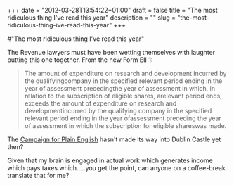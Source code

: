 +++
date = "2012-03-28T13:54:22+01:00"
draft = false
title = "The most ridiculous thing I've read this year"
description = ""
slug = "the-most-ridiculous-thing-ive-read-this-year"
+++

#"The most ridiculous thing I've read this year"

The Revenue lawyers must have been wetting themselves with laughter putting this one together. From the new Form EII 1:
<blockquote>The amount of expenditure on research and development incurred by the qualifyingcompany in the specified relevant period ending in the year of assessment precedingthe year of assessment in which, in relation to the subscription of eligible shares, arelevant period ends, exceeds the amount of expenditure on research and developmentincurred by the qualifying company in the specified relevant period ending in the year ofassessment preceding the year of assessment in which the subscription for eligible shareswas made.</blockquote>
The <a href="http://www.plainenglish.co.uk/">Campaign for Plain English</a> hasn't made its way into Dublin Castle yet then?

Given that my brain is engaged in actual work which generates income which pays taxes which.....you get the point, can anyone on a coffee-break translate that for me?

&nbsp;
